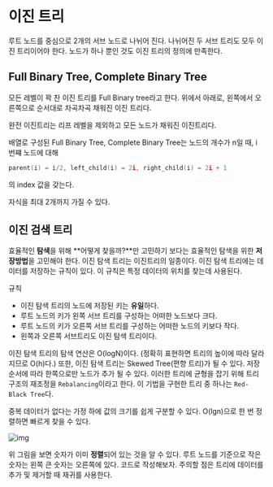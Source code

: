 # 이진 트리

루트 노드를 중심으로 2개의 서브 노드로 나뉘어 진다. 나뉘어진 두 서브 트리도 모두 이진 트리이어야 한다. 노드가 하나 뿐인 것도 이진 트리의 정의에 만족한다.

## Full Binary Tree, Complete Binary Tree

모든 레벨이 꽉 찬 이진 트리를 Full Binary tree라고 한다. 위에서 아래로, 왼쪽에서 오른쪽으로 순서대로 차곡차곡 채워진 이진 트리다.

완전 이진트리는 리프 레벨을 제외하고 모든 노드가 채워진 이진트리다.

배열로 구성된 Full Binary Tree, Complete Binary Tree는 노드의 개수가 n일 때, i 번쨰 노드에 대해

```C
parent(i) = i/2, left_child(i) = 2i, right_child(i) = 2i + 1
```
의 index 값을 갖는다.


자식을 최대 2개까지 가질 수 있다.

## 이진 검색 트리

효율적인 **탐색**을 위해 **어떻게 찾을까?**만 고민하기 보다는 효율적인 탐색을 위한 **저장방법**을 고민해야 한다. 이진 탐색 트리는 이진트리의 일종이다. 이진 탐색 트리에는 데이터를 저장하는 규칙이 있다. 이 규칙은 특정 데이터의 위치를 찾는데 사용된다.

규칙
- 이진 탐색 트리의 노드에 저장된 키는 **유일**하다.
- 루트 노드의 키가 왼쪽 서브 트리를 구성하는 어떠한 노드보다 크다.
- 루트 노드의 키가 오른쪽 서브 트리를 구성하는 어떠한 노드의 키보다 작다.
- 왼쪽과 오른쪽 서브트리도 이진 탐색 트리이다.

이진 탐색 트리의 탐색 연산은 O(logN)이다. (정확히 표현하면 트리의 높이에 따라 달라지므로 O(h)다.) 또한, 이진 탐색 트리는 Skewed Tree(편향 트리)가 될 수 있다. 저장 순서에 따라 한쪽으로만 노드가 추가 될 수 있다. 이러한 트리에 균형을 잡기 위해 트리 구조의 재조정을 `Rebalancing`이라고 한다. 이 기법을 구현한 트리 중 하나는 `Red-Black Tree`다.


중복 데이터가 없다는 가정 하에 값의 크기를 쉽게 구분할 수 있다. O(lgn)으로 한 번 정렬하면 빠르게 찾을 수 있다.

![img](https://upload.wikimedia.org/wikipedia/commons/thumb/d/da/Binary_search_tree.svg/2000px-Binary_search_tree.svg.png)

위 그림을 보면 숫자가 이미 **정렬**되어 있는 것을 알 수 있다. 루트 노드를 기준으로 작은 숫자는 왼쪽 큰 숫자는 오른쪽에 있다. 코드로 작성해보자. 주의할 점은 트리에 데이터를 추가 및 제거할 때 재귀를 사용한다.


